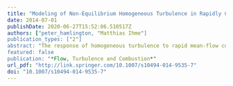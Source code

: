 ```yaml
---
title: "Modeling of Non-Equilibrium Homogeneous Turbulence in Rapidly Compressed Flows"
date: 2014-07-01
publishDate: 2020-06-27T15:52:06.510517Z
authors: ["peter_hamlington, "Matthias Ihme"]
publication_types: ["2"]
abstract: "The response of homogeneous turbulence to rapid mean-flow compression in idealized internal combustion engines and rapid compression machines is examined using a hierarchy of closure models for the Reynolds stress anisotropy. This hierarchy is based on a Reynolds stress anisotropy transport equation that is modeled from the exact transport equation for the anisotropy. The hierarchy of models includes a recentlydeveloped non-equilibrium model, which is shown to be in good agreement with more computationally-complex fully differential models. Using this hierarchical approach, the flow physics addressed by each closure is identified and closure accuracy is shown to depend on the degree to which non-equilibrium turbulent flow effects are captured. We examine the evolution of the turbulence kinetic energy, Reynolds stresses, and anisotropy as a function of the degree of non-equilibrium in the flow, which is parameterized by the ratio of characteristic turbulence and mean-flow deformation time scales. By comparing model results to results obtained from rapid distortion theory and higher level closures, prescriptions are provided for the applicability of different closure models based on the magnitude of the non-equilibrium parameter. The theoretical analysis is complemented by comparisons of simulation results with previously established direct numerical simulations for a one-dimensional compression. Finally, we connect these prescriptions with experimental measurements of turbulent and mean-flow time scales for internal combustion engines operating at realistic conditions."
featured: false
publication: "*Flow, Turbulence and Combustion*"
url_pdf: "http://link.springer.com/10.1007/s10494-014-9535-7"
doi: "10.1007/s10494-014-9535-7"
---
```


